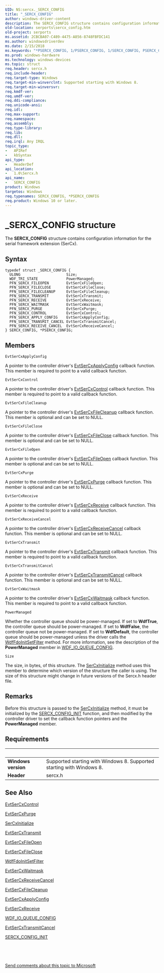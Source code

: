 ```yaml
---
UID: NS:sercx._SERCX_CONFIG
title: "_SERCX_CONFIG"
author: windows-driver-content
description: The SERCX_CONFIG structure contains configuration information for the serial framework extension (SerCx).
old-location: serports\sercx_config.htm
old-project: serports
ms.assetid: 2CBCBA07-C489-4475-A856-8748FBFDC141
ms.author: windowsdriverdev
ms.date: 2/15/2018
ms.keywords: "*PSERCX_CONFIG, 1/PSERCX_CONFIG, 1/SERCX_CONFIG, PSERCX_CONFIG, PSERCX_CONFIG structure pointer [Serial Ports], SERCX_CONFIG, SERCX_CONFIG structure [Serial Ports], _SERCX_CONFIG, serports.sercx_config"
ms.prod: windows-hardware
ms.technology: windows-devices
ms.topic: struct
req.header: sercx.h
req.include-header: 
req.target-type: Windows
req.target-min-winverclnt: Supported starting with Windows 8.
req.target-min-winversvr: 
req.kmdf-ver: 
req.umdf-ver: 
req.ddi-compliance: 
req.unicode-ansi: 
req.idl: 
req.max-support: 
req.namespace: 
req.assembly: 
req.type-library: 
req.lib: 
req.dll: 
req.irql: Any IRQL
topic_type:
-	APIRef
-	kbSyntax
api_type:
-	HeaderDef
api_location:
-	1.0\Sercx.h
api_name:
-	SERCX_CONFIG
product: Windows
targetos: Windows
req.typenames: SERCX_CONFIG, *PSERCX_CONFIG
req.product: Windows 10 or later.
---
```


# _SERCX_CONFIG structure
The <b>SERCX_CONFIG</b> structure contains configuration information for the serial framework extension (SerCx).

## Syntax
````
typedef struct _SERCX_CONFIG {
  ULONG                     Size;
  WDF_TRI_STATE             PowerManaged;
  PFN_SERCX_FILEOPEN        EvtSerCxFileOpen;
  PFN_SERCX_FILECLOSE       EvtSerCxFileClose;
  PFN_SERCX_FILECLEANUP     EvtSerCxFileCleanup;
  PFN_SERCX_TRANSMIT        EvtSerCxTransmit;
  PFN_SERCX_RECEIVE         EvtSerCxReceive;
  PFN_SERCX_WAITMASK        EvtSerCxWaitmask;
  PFN_SERCX_PURGE           EvtSerCxPurge;
  PFN_SERCX_CONTROL         EvtSerCxControl;
  PFN_SERCX_APPLY_CONFIG    EvtSerCxApplyConfig;
  PFN_SERCX_TRANSMIT_CANCEL EvtSerCxTransmitCancel;
  PFN_SERCX_RECEIVE_CANCEL  EvtSerCxReceiveCancel;
} SERCX_CONFIG, *PSERCX_CONFIG;
````

## Members


`EvtSerCxApplyConfig`

A pointer to the controller driver's <a href="..\sercx\nc-sercx-evt_sercx_apply_config.md">EvtSerCxApplyConfig</a> callback function. This member is required to point to a valid callback function.

`EvtSerCxControl`

A pointer to the controller driver's <a href="..\sercx\nc-sercx-evt_sercx_control.md">EvtSerCxControl</a> callback function. This member is required to point to a valid callback function.

`EvtSerCxFileCleanup`

A pointer to the controller driver's <a href="..\sercx\nc-sercx-evt_sercx_filecleanup.md">EvtSerCxFileCleanup</a> callback function. This member is optional and can be set to NULL.

`EvtSerCxFileClose`

A pointer to the controller driver's <a href="..\sercx\nc-sercx-evt_sercx_fileclose.md">EvtSerCxFileClose</a> callback function. This member is optional and can be set to NULL.

`EvtSerCxFileOpen`

A pointer to the controller driver's <a href="..\sercx\nc-sercx-evt_sercx_fileopen.md">EvtSerCxFileOpen</a> callback function. This member is optional and can be set to NULL.

`EvtSerCxPurge`

A pointer to the controller driver's <a href="..\sercx\nc-sercx-evt_sercx_purge.md">EvtSerCxPurge</a> callback function. This member is optional and can be set to NULL.

`EvtSerCxReceive`

A pointer to the controller driver's <a href="..\sercx\nc-sercx-evt_sercx_receive.md">EvtSerCxReceive</a> callback function. This member is required to point to a valid callback function.

`EvtSerCxReceiveCancel`

A pointer to the controller driver's <a href="..\sercx\nc-sercx-evt_sercx_receive_cancel.md">EvtSerCxReceiveCancel</a> callback function. This member is optional and can be set to NULL.

`EvtSerCxTransmit`

A pointer to the controller driver's <a href="..\sercx\nc-sercx-evt_sercx_transmit.md">EvtSerCxTransmit</a> callback function. This member is required to point to a valid callback function.

`EvtSerCxTransmitCancel`

A pointer to the controller driver's <a href="..\sercx\nc-sercx-evt_sercx_transmit_cancel.md">EvtSerCxTransmitCancel</a> callback function. This member is optional and can be set to NULL.

`EvtSerCxWaitmask`

A pointer to the controller driver's <a href="..\sercx\nc-sercx-evt_sercx_waitmask.md">EvtSerCxWaitmask</a> callback function. This member is required to point to a valid callback function.

`PowerManaged`

Whether the controller queue should be power-managed. If set to <b>WdfTrue</b>, the controller queue should be power-managed.  If set to <b>WdfFalse</b>, the controller queue not be power-managed. If set to <b>WdfDefault</b>, the controller queue should be power-managed unless the driver calls the <a href="..\wdffdo\nf-wdffdo-wdffdoinitsetfilter.md">WdfFdoInitSetFilter</a> method. For more information, see the description of the <b>PowerManaged</b> member in <a href="..\wdfio\ns-wdfio-_wdf_io_queue_config.md">WDF_IO_QUEUE_CONFIG</a>.

`Size`

The size, in bytes, of this structure. The <a href="..\sercx\nf-sercx-sercxinitialize.md">SerCxInitialize</a> method uses this member to determine which version of the structure the caller is using. The size of this structure might change in future versions of the Sercx.h header file.

## Remarks
Before this structure is passed to the <a href="..\sercx\nf-sercx-sercxinitialize.md">SerCxInitialize</a> method, it must be initialized by the <a href="..\sercx\nf-sercx-sercx_config_init.md">SERCX_CONFIG_INIT</a> function, and then modified by the controller driver to set the callback function pointers and the <b>PowerManaged</b> member.

## Requirements
| &nbsp; | &nbsp; |
| ---- |:---- |
| **Windows version** | Supported starting with Windows 8. Supported starting with Windows 8. |
| **Header** | sercx.h |

## See Also

<a href="..\sercx\nc-sercx-evt_sercx_control.md">EvtSerCxControl</a>



<a href="..\sercx\nc-sercx-evt_sercx_purge.md">EvtSerCxPurge</a>



<a href="..\sercx\nf-sercx-sercxinitialize.md">SerCxInitialize</a>



<a href="..\sercx\nc-sercx-evt_sercx_transmit.md">EvtSerCxTransmit</a>



<a href="..\sercx\nc-sercx-evt_sercx_fileopen.md">EvtSerCxFileOpen</a>



<a href="..\sercx\nc-sercx-evt_sercx_fileclose.md">EvtSerCxFileClose</a>



<a href="..\wdffdo\nf-wdffdo-wdffdoinitsetfilter.md">WdfFdoInitSetFilter</a>



<a href="..\sercx\nc-sercx-evt_sercx_waitmask.md">EvtSerCxWaitmask</a>



<a href="..\sercx\nc-sercx-evt_sercx_receive_cancel.md">EvtSerCxReceiveCancel</a>



<a href="..\sercx\nc-sercx-evt_sercx_filecleanup.md">EvtSerCxFileCleanup</a>



<a href="..\sercx\nc-sercx-evt_sercx_apply_config.md">EvtSerCxApplyConfig</a>



<a href="..\sercx\nc-sercx-evt_sercx_receive.md">EvtSerCxReceive</a>



<a href="..\wdfio\ns-wdfio-_wdf_io_queue_config.md">WDF_IO_QUEUE_CONFIG</a>



<a href="..\sercx\nc-sercx-evt_sercx_transmit_cancel.md">EvtSerCxTransmitCancel</a>



<a href="..\sercx\nf-sercx-sercx_config_init.md">SERCX_CONFIG_INIT</a>



 

 

<a href="mailto:wsddocfb@microsoft.com?subject=Documentation%20feedback [serports\serports]:%20SERCX_CONFIG structure%20 RELEASE:%20(2/15/2018)&amp;body=%0A%0APRIVACY STATEMENT%0A%0AWe use your feedback to improve the documentation. We don't use your email address for any other purpose, and we'll remove your email address from our system after the issue that you're reporting is fixed. While we're working to fix this issue, we might send you an email message to ask for more info. Later, we might also send you an email message to let you know that we've addressed your feedback.%0A%0AFor more info about Microsoft's privacy policy, see http://privacy.microsoft.com/en-us/default.aspx." title="Send comments about this topic to Microsoft">Send comments about this topic to Microsoft</a>